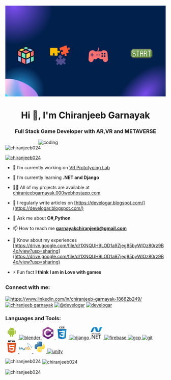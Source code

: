![logo](https://github.com/Chiranjeeb024/Chiranjeeb024/blob/main/Untitled%20design%20(1).png)
<h1 align="center">Hi 👋, I'm Chiranjeeb Garnayak</h1>
<h3 align="center">Full Stack Game Developer with AR,VR and METAVERSE</h3>
<img align="right" alt="coding" width="400" src="https://user-images.githubusercontent.com/55389276/140866485-8fb1c876-9a8f-4d6a-98dc-08c4981eaf70.gif">  
<p align="left"> <img src="https://komarev.com/ghpvc/?username=chiranjeeb024&label=Profile%20views&color=0e75b6&style=flat" alt="chiranjeeb024" /> </p>

<p align="left"> <a href="https://github.com/ryo-ma/github-profile-trophy"><img src="https://github-profile-trophy.vercel.app/?username=chiranjeeb024" alt="chiranjeeb024" /></a> </p>

- 🔭 I’m currently working on [VR Prototyping Lab](https://3dplanetarium.blogspot.com/)

- 🌱 I’m currently learning **.NET and Django**

- 👨‍💻 All of my projects are available at [chiranjeebgarnayak.000webhostapp.com](chiranjeebgarnayak.000webhostapp.com)

- 📝 I regularly write articles on [https://develogar.blogspot.com/](https://develogar.blogspot.com/)

- 💬 Ask me about **C#,Python**

- 📫 How to reach me **garnayakchiranjeeb@gmail.com**

- 📄 Know about my experiences [https://drive.google.com/file/d/1XNQUH9LOD1a9Zjeg85byWlOz80rz9B4o/view?usp=sharing](https://drive.google.com/file/d/1XNQUH9LOD1a9Zjeg85byWlOz80rz9B4o/view?usp=sharing)

- ⚡ Fun fact **I think I am in Love with games**

<h3 align="left">Connect with me:</h3>
<p align="left">
<a href="https://linkedin.com/in/https://www.linkedin.com/in/chiranjeeb-garnayak-18662b249/" target="blank"><img align="center" src="https://raw.githubusercontent.com/rahuldkjain/github-profile-readme-generator/master/src/images/icons/Social/linked-in-alt.svg" alt="https://www.linkedin.com/in/chiranjeeb-garnayak-18662b249/" height="30" width="40" /></a>
<a href="https://fb.com/chiranjeeb garnayak" target="blank"><img align="center" src="https://raw.githubusercontent.com/rahuldkjain/github-profile-readme-generator/master/src/images/icons/Social/facebook.svg" alt="chiranjeeb garnayak" height="30" width="40" /></a>
<a href="https://medium.com/@develogar" target="blank"><img align="center" src="https://raw.githubusercontent.com/rahuldkjain/github-profile-readme-generator/master/src/images/icons/Social/medium.svg" alt="@develogar" height="30" width="40" /></a>
<a href="https://www.youtube.com/c/develogar" target="blank"><img align="center" src="https://raw.githubusercontent.com/rahuldkjain/github-profile-readme-generator/master/src/images/icons/Social/youtube.svg" alt="develogar" height="30" width="40" /></a>
</p>

<h3 align="left">Languages and Tools:</h3>
<p align="left"> <a href="https://developer.android.com" target="_blank" rel="noreferrer"> <img src="https://raw.githubusercontent.com/devicons/devicon/master/icons/android/android-original-wordmark.svg" alt="android" width="40" height="40"/> </a> <a href="https://www.blender.org/" target="_blank" rel="noreferrer"> <img src="https://download.blender.org/branding/community/blender_community_badge_white.svg" alt="blender" width="40" height="40"/> </a> <a href="https://www.w3schools.com/cs/" target="_blank" rel="noreferrer"> <img src="https://raw.githubusercontent.com/devicons/devicon/master/icons/csharp/csharp-original.svg" alt="csharp" width="40" height="40"/> </a> <a href="https://www.w3schools.com/css/" target="_blank" rel="noreferrer"> <img src="https://raw.githubusercontent.com/devicons/devicon/master/icons/css3/css3-original-wordmark.svg" alt="css3" width="40" height="40"/> </a> <a href="https://www.djangoproject.com/" target="_blank" rel="noreferrer"> <img src="https://cdn.worldvectorlogo.com/logos/django.svg" alt="django" width="40" height="40"/> </a> <a href="https://dotnet.microsoft.com/" target="_blank" rel="noreferrer"> <img src="https://raw.githubusercontent.com/devicons/devicon/master/icons/dot-net/dot-net-original-wordmark.svg" alt="dotnet" width="40" height="40"/> </a> <a href="https://firebase.google.com/" target="_blank" rel="noreferrer"> <img src="https://www.vectorlogo.zone/logos/firebase/firebase-icon.svg" alt="firebase" width="40" height="40"/> </a> <a href="https://cloud.google.com" target="_blank" rel="noreferrer"> <img src="https://www.vectorlogo.zone/logos/google_cloud/google_cloud-icon.svg" alt="gcp" width="40" height="40"/> </a> <a href="https://git-scm.com/" target="_blank" rel="noreferrer"> <img src="https://www.vectorlogo.zone/logos/git-scm/git-scm-icon.svg" alt="git" width="40" height="40"/> </a> <a href="https://www.w3.org/html/" target="_blank" rel="noreferrer"> <img src="https://raw.githubusercontent.com/devicons/devicon/master/icons/html5/html5-original-wordmark.svg" alt="html5" width="40" height="40"/> </a> <a href="https://www.mysql.com/" target="_blank" rel="noreferrer"> <img src="https://raw.githubusercontent.com/devicons/devicon/master/icons/mysql/mysql-original-wordmark.svg" alt="mysql" width="40" height="40"/> </a> <a href="https://www.python.org" target="_blank" rel="noreferrer"> <img src="https://raw.githubusercontent.com/devicons/devicon/master/icons/python/python-original.svg" alt="python" width="40" height="40"/> </a> <a href="https://unity.com/" target="_blank" rel="noreferrer"> <img src="https://www.vectorlogo.zone/logos/unity3d/unity3d-icon.svg" alt="unity" width="40" height="40"/> </a> </p>

<p><img align="left" src="https://github-readme-stats.vercel.app/api/top-langs?username=chiranjeeb024&show_icons=true&locale=en&layout=compact" alt="chiranjeeb024" /></p>

<p>&nbsp;<img align="center" src="https://github-readme-stats.vercel.app/api?username=chiranjeeb024&show_icons=true&locale=en" alt="chiranjeeb024" /></p>

<p><img align="center" src="https://github-readme-streak-stats.herokuapp.com/?user=chiranjeeb024&" alt="chiranjeeb024" /></p>


